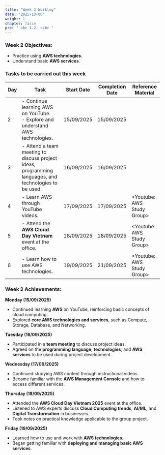 ```yaml
---
title: "Week 2 Worklog"
date: "2025-10-06"
weight: 1
chapter: false
pre: " <b> 1.2. </b> "
---
```


### Week 2 Objectives:

* Practice using **AWS technologies**.
* Understand basic **AWS services**.

### Tasks to be carried out this week
| Day | Task                                                                                                      | Start Date   | Completion Date | Reference Material         |
| --- |-----------------------------------------------------------------------------------------------------------|--------------|-----------------|----------------------------|
| 2   | - Continue learning AWS on YouTube. <br> - Explore and understand AWS technologies.                       | 15/09/2025   | 15/09/2025      |                            |
| 3   | - Attend a team meeting to discuss project ideas, programming languages, and technologies to be used.     | 16/09/2025   | 16/09/2025      |                            |
| 4   | - Learn AWS through YouTube videos.                                                                       | 17/09/2025   | 17/09/2025      | <Youtube: AWS Study Group> |
| 5   | - Attend the **AWS Cloud Day Vietnam** event at the office.                                               | 18/09/2025   | 18/09/2025      | <Youtube: AWS Study Group> |
| 6   | - Learn how to use AWS technologies.                                                                      | 19/09/2025   | 21/09/2025      | <Youtube: AWS Study Group> |

### Week 2 Achievements:

**Monday (15/09/2025)**
   - Continued learning **AWS** on YouTube, reinforcing basic concepts of cloud computing.
   - Explored **core AWS technologies and services**, such as Compute, Storage, Database, and Networking.

**Tuesday (16/09/2025)**
   - Participated in a **team meeting** to discuss project ideas.
   - Agreed on the **programming language**, **technologies**, and **AWS services** to be used during project development.

**Wednesday (17/09/2025)**
   - Continued studying AWS content through instructional videos.
   - Became familiar with the **AWS Management Console** and how to access different services.

**Thursday (18/09/2025)**
   - Attended the **AWS Cloud Day Vietnam 2025** event at the office.
   - Listened to AWS experts discuss **Cloud Computing trends**, **AI/ML**, and **Digital Transformation** in businesses.
   - Took notes on practical knowledge applicable to the group project.

**Friday (19/09/2025)**
   - Learned how to use and work with **AWS technologies**.
   - Began getting familiar with **deploying and managing basic AWS services**.